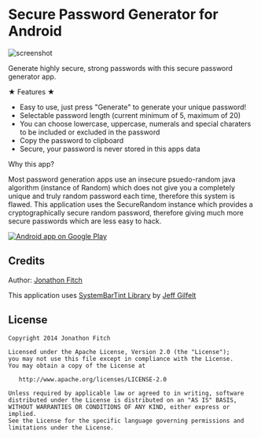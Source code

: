 Secure Password Generator for Android
===================================

![screenshot](https://raw.github.com/JonnyXDA/SecurePasswordGenerator/master/screenshot.png "screenshot")

Generate highly secure, strong passwords with this secure password generator app.

★ Features ★
 - Easy to use, just press "Generate" to generate your unique password!
 - Selectable password length (current minimum of 5, maximum of 20)
 - You can choose lowercase, uppercase, numerals and special charaters to be included or excluded in the password
 - Copy the password to clipboard
 - Secure, your password is never stored in this apps data

Why this app?

Most password generation apps use an insecure psuedo-random java algorithm (instance of Random) which does not give you a completely unique and truly random password each time, therefore this system is flawed.
This application uses the SecureRandom instance which provides a cryptographically secure random password, therefore giving much more secure passwords which are less easy to hack.

<a href="https://play.google.com/store/apps/details?id=com.jonny.passwordgenerator">
	<img alt="Android app on Google Play" src="https://developer.android.com/images/brand/en_app_rgb_wo_60.png" />
</a>

Credits
-------

Author: [Jonathon Fitch](https://github.com/JonnyXDA)

This application uses [SystemBarTint Library](https://github.com/jgilfelt/SystemBarTint/) by [Jeff Gilfelt](https://github.com/jgilfelt)

License
-------

    Copyright 2014 Jonathon Fitch

    Licensed under the Apache License, Version 2.0 (the "License");
    you may not use this file except in compliance with the License.
    You may obtain a copy of the License at

       http://www.apache.org/licenses/LICENSE-2.0

    Unless required by applicable law or agreed to in writing, software
    distributed under the License is distributed on an "AS IS" BASIS,
    WITHOUT WARRANTIES OR CONDITIONS OF ANY KIND, either express or implied.
    See the License for the specific language governing permissions and
    limitations under the License.